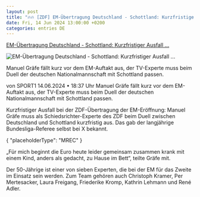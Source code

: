 ```yaml
---
layout: post
title: "🔥🔥 [ZDF] EM-Übertragung Deutschland - Schottland: Kurzfristiger Ausfall ..."
date: Fri, 14 Jun 2024 13:00:00 +0200
categories: entries DE
---
```

[EM-Übertragung Deutschland - Schottland: Kurzfristiger Ausfall ...](https://www.sport1.de/news/fussball/em/2024/06/em-ubertragung-deutschland-schottland-kurzfristiger-ausfall-beim-zdf)

![EM-Übertragung Deutschland - Schottland: Kurzfristiger Ausfall ...](https://reshape.sport1.de/c/t/4c81326f-17af-4660-a8fe-95f52ed163ea/1200x630)

Manuel Gräfe fällt kurz vor dem EM-Auftakt aus, der TV-Experte muss beim Duell der deutschen Nationalmannschaft mit Schottland passen.

von SPORT1 14.06.2024 • 18:37 Uhr Manuel Gräfe fällt kurz vor dem EM-Auftakt aus, der TV-Experte muss beim Duell der deutschen Nationalmannschaft mit Schottland passen.

Kurzfristiger Ausfall bei der ZDF-Übertragung der EM-Eröffnung: Manuel Gräfe muss als Schiedsrichter-Experte des ZDF beim Duell zwischen Deutschland und Schottland kurzfristig aus. Das gab der langjährige Bundesliga-Referee selbst bei X bekannt.

{ "placeholderType": "MREC" }

„Für mich beginnt die Euro heute leider gemeinsam zusammen krank mit einem Kind, anders als gedacht, zu Hause im Bett“, teilte Gräfe mit.

Der 50-Jährige ist einer von sieben Experten, die bei der EM für das Zweite im Einsatz sein werden. Zum Team gehören auch Christoph Kramer, Per Mertesacker, Laura Freigang, Friederike Kromp, Kathrin Lehmann und René Adler.

